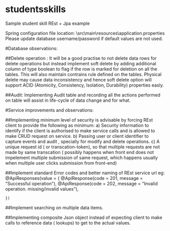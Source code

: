 # studentsskills
Sample student skill REst + Jpa example

Spring configuration file location:
\src\main\resources\application.properties
Please update database username/password if default values are not used.

#Database observations:

##Delete operation : It will be a good  practise to not delete data rows for delete operations but instead implement soft delete by adding additional column of type boolean to flag if the row is marked for deletion on all the tables. This will also maintain contrains rule defined on the tables. Physical delete may cause data inconsistency and hence soft delete option will support ACID (Atomicity, Consistency, Isolation, Durability) properties easly. 

##Audit: Implementing Audit table and recording all the actions performed on table will assist in life-cycle of data change and for what.

#Service improvements and observations:

##Implementing minimum level of security is advisable by forcing REst client to provide the following as minimum:
  a) Security information to identify if the client is authorised to make service calls and is allowed to make CRUD request on service.
  b) Passing user or client  identifier to capture events and audit , specially for modify and delete operations.
  c) A unique request id ( or transcation-token), so that multiple requests are not made by same transcation ( possibly happens when front end does not impelement multiple submission of same request, which happens usually when multiple user clicks submission from front-end)
 
 ##Implement standard Error codes and better naming of REst service url
 eg:
 @ApiResponses(value = {
            @ApiResponse(code = 201, message = "Successful operation"),
            @ApiResponse(code = 202, message = "Invalid operation. missing/invalid values"),
            
    })
 ##Implement searching on multiple data items.
 
 ##Implementing composite Json object instead of expecting client to make calls to reference data ( lookups) to get to the actual values.
 
 